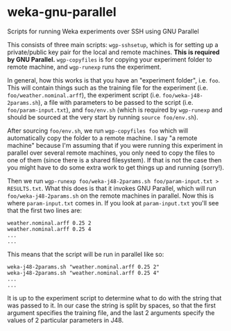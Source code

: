 weka-gnu-parallel
=================

Scripts for running Weka experiments over SSH using GNU Parallel

This consists of three main scripts: `wgp-sshsetup`, which is for setting up a private/public key pair for the local and remote machines. **This is required by GNU Parallel.** `wgp-copyfiles` is for copying your experiment folder to remote machine, and `wgp-runexp` runs the experiment.

In general, how this works is that you have an "experiment folder", i.e. `foo`. This will contain things such as the training file for the experiment (i.e. `foo/weather.nominal.arff`), the experiment script (i.e. `foo/weka-j48-2params.sh`), a file with parameters to be passed to the script (i.e. `foo/param-input.txt`), and `foo/env.sh` (which is required by `wgp-runexp` and should be sourced at the very start by running `source foo/env.sh`).

After sourcing `foo/env.sh`, we run `wgp-copyfiles foo` which will automatically copy the folder to a remote machine. I say "a remote machine" because I'm assuming that if you were running this experiment in parallel over several remote machines, you only need to copy the files to one of them (since there is a shared filesystem). If that is not the case then you might have to do some extra work to get things up and running (sorry!).

Then we run `wgp-runexp foo/weka-j48-2params.sh foo/param-input.txt > RESULTS.txt`. What this does is that it invokes GNU Parallel, which will run `foo/weka-j48-2params.sh` on the remote machines in parallel. Now this is where `param-input.txt` comes in. If you look at `param-input.txt` you'll see that the first two lines are:

```
weather.nominal.arff 0.25 2
weather.nominal.arff 0.25 4
...
...
```

This means that the script will be run in parallel like so:

```
weka-j48-2params.sh "weather.nominal.arff 0.25 2"
weka-j48-2params.sh "weather.nominal.arff 0.25 4"
...
...
```

It is up to the experiment script to determine what to do with the string that was passed to it. In our case the string is split by spaces, so that the first argument specifies the training file, and the last 2 arguments specify the values of 2 particular parameters in J48.

